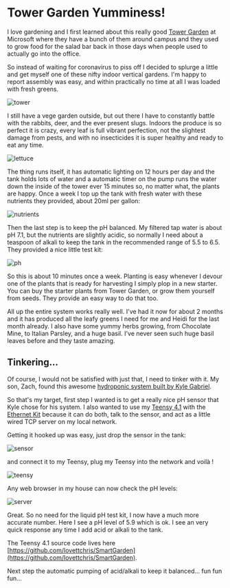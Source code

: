 # Tower Garden Yumminess!

I love gardening and I first learned about this really good [Tower
Garden](https://www.towergarden.com/) at Microsoft where they have a bunch of them around campus and
they used to grow food for the salad bar back in those days when people used to actually go into the
office.

So instead of waiting for coronavirus to piss off I decided to splurge a little and get myself one
of these nifty indoor vertical gardens.  I'm happy to report assembly was easy, and within
practically no time at all I was loaded with fresh greens.

![tower](tower1.png)

I still have a vege garden outside, but out there I have to constantly battle with the rabbits,
deer, and the ever present slugs.  Indoors the produce is so perfect it is crazy, every leaf is full
vibrant perfection, not the slightest damage from pests, and with no insecticides it is super
healthy and ready to eat any time.

![lettuce](lettuce.png)

The thing runs itself, it has automatic lighting on 12 hours per day and  the tank holds lots of
water and a automatic timer on the pump runs the water down the inside of the tower ever 15 minutes
so, no matter what, the plants are happy.  Once a week I top up the tank with fresh water with these
nutrients they provided, about 20ml per gallon:

![nutrients](nutrients.png)

Then the last step is to keep the pH balanced.  My filtered tap water is about pH 7.1, but the
nutrients are slightly acidic, so normally I need about a teaspoon of alkali to keep the tank in
the recommended range of 5.5 to 6.5. They provided a nice little test kit:

![ph](phtest.png)

So this is about 10 minutes once a week.  Planting is easy whenever I devour one of the plants that
is ready for harvesting I simply plop in a new starter.  You can buy the starter plants from Tower
Garden, or grow them yourself from seeds. They provide an easy way to do that too.

All up the entire system works really well.  I've had it now for about 2 months and it has produced
all the leafy greens I need for me and Heidi for the last month already.  I also have some yummy
herbs growing, from Chocolate Mine, to Italian Parsley, and a huge basil.  I've never seen such huge
basil leaves before and they taste amazing.

## Tinkering...

Of course, I would not be satisfied with just that, I need to tinker with it. My son, Zach, found
this awesome [hydroponic system built by Kyle
Gabriel](https://kylegabriel.com/projects/2020/06/automated-hydroponic-system-build.html).

So that's my target, first step I wanted is to get a really nice pH sensor that Kyle chose for his
system.  I also wanted to use my [Teensy 4.1](https://www.pjrc.com/store/teensy41.html) with the
[Ethernet Kit](https://www.pjrc.com/store/ethernet_kit.html) because it can do both, talk to the
sensor, and act as a little wired TCP server on my local network.

Getting it hooked up was easy, just drop the sensor in the tank:

![sensor](phsensor.png)

and connect it to my Teensy, plug my Teensy into the network and voilà !

![teensy](teensy.png)

Any web browser in my house can now check the pH levels:

![server](server.png)

Great.  So no need for the liquid pH test kit, I now have a much more accurate number.
Here I see a pH level of 5.9 which is ok.  I see an very quick response any time I add acid or alkali
to the tank.

The Teensy 4.1 source code lives here [https://github.com/lovettchris/SmartGarden](https://github.com/lovettchris/SmartGarden).

Next step the automatic pumping of acid/alkali to keep it balanced...  fun fun fun...
